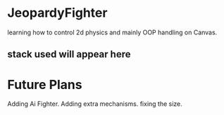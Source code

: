 # JeopardyFighter
learning how to control 2d physics and mainly OOP handling on Canvas.
## stack used will appear here

# Future Plans
Adding Ai Fighter.
Adding extra mechanisms.
fixing the size.
